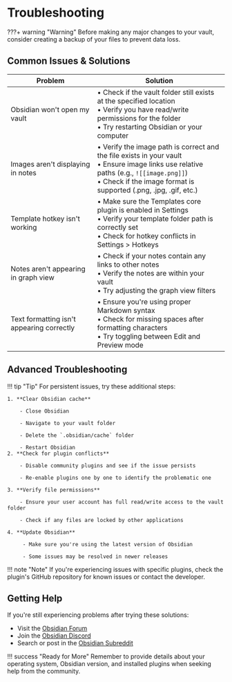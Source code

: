 # Troubleshooting

???+ warning "Warning"
    Before making any major changes to your vault, consider creating a backup of your files to prevent data loss.

## Common Issues & Solutions

| Problem | Solution |
|---------|----------|
| Obsidian won't open my vault | • Check if the vault folder still exists at the specified location<br>• Verify you have read/write permissions for the folder<br>• Try restarting Obsidian or your computer |
| Images aren't displaying in notes | • Verify the image path is correct and the file exists in your vault<br>• Ensure image links use relative paths (e.g., `![[image.png]]`)<br>• Check if the image format is supported (.png, .jpg, .gif, etc.) |
| Template hotkey isn't working | • Make sure the Templates core plugin is enabled in Settings<br>• Verify your template folder path is correctly set<br>• Check for hotkey conflicts in Settings > Hotkeys |
| Notes aren't appearing in graph view | • Check if your notes contain any links to other notes<br>• Verify the notes are within your vault<br>• Try adjusting the graph view filters |
| Text formatting isn't appearing correctly | • Ensure you're using proper Markdown syntax<br>• Check for missing spaces after formatting characters<br>• Try toggling between Edit and Preview mode |

## Advanced Troubleshooting

!!! tip "Tip"
    For persistent issues, try these additional steps:

    1. **Clear Obsidian cache**
    
        - Close Obsidian
    
        - Navigate to your vault folder

        - Delete the `.obsidian/cache` folder

        - Restart Obsidian
    2. **Check for plugin conflicts**
    
        - Disable community plugins and see if the issue persists

        - Re-enable plugins one by one to identify the problematic one
    
    3. **Verify file permissions**

        - Ensure your user account has full read/write access to the vault folder

        - Check if any files are locked by other applications

    4. **Update Obsidian**

         - Make sure you're using the latest version of Obsidian

         - Some issues may be resolved in newer releases

!!! note "Note"
    If you're experiencing issues with specific plugins, check the plugin's GitHub repository for known issues or contact the developer.


## Getting Help

If you're still experiencing problems after trying these solutions:

- Visit the [Obsidian Forum](https://forum.obsidian.md/)
- Join the [Obsidian Discord](https://discord.gg/obsidianmd)
- Search or post in the [Obsidian Subreddit](https://www.reddit.com/r/ObsidianMD/)

!!! success "Ready for More"
     Remember to provide details about your operating system, Obsidian version, and installed plugins when seeking help from the community.
